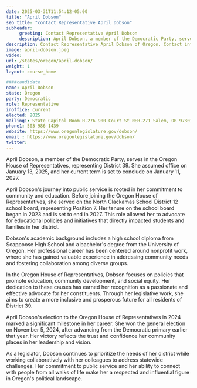 ```yaml
---
date: 2025-03-31T11:54:12-05:00
title: "April Dobson"
seo_title: "contact Representative April Dobson"
subheader:
     greeting: Contact Representative April Dobson
     description: April Dobson, a member of the Democratic Party, serves in the Oregon House of Representatives, representing District 39. She assumed office on January 13, 2025, and her current term is set to conclude on January 11, 2027.
description: Contact Representative April Dobson of Oregon. Contact information for April Dobson includes email address, phone number, and mailing address.
image: april-dobson.jpeg
video:
url: /states/oregon/april-dobson/
weight: 1
layout: course_home

####candidate
name: April Dobson
state: Oregon
party: Democratic
role: Representative
inoffice: current
elected: 2025
mailing1: State Capitol Room H-276 900 Court St NEH-271 Salem, OR 97301
phone1: 503-986-1439
website: https://www.oregonlegislature.gov/dobson/
email : https://www.oregonlegislature.gov/dobson/
twitter: 
---
```

April Dobson, a member of the Democratic Party, serves in the Oregon House of Representatives, representing District 39. She assumed office on January 13, 2025, and her current term is set to conclude on January 11, 2027.

April Dobson's journey into public service is rooted in her commitment to community and education. Before joining the Oregon House of Representatives, she served on the North Clackamas School District 12 school board, representing Position 7. Her tenure on the school board began in 2023 and is set to end in 2027. This role allowed her to advocate for educational policies and initiatives that directly impacted students and families in her district.

Dobson's academic background includes a high school diploma from Scappoose High School and a bachelor's degree from the University of Oregon. Her professional career has been centered around nonprofit work, where she has gained valuable experience in addressing community needs and fostering collaboration among diverse groups.

In the Oregon House of Representatives, Dobson focuses on policies that promote education, community development, and social equity. Her dedication to these causes has earned her recognition as a passionate and effective advocate for her constituents. Through her legislative work, she aims to create a more inclusive and prosperous future for all residents of District 39.

April Dobson's election to the Oregon House of Representatives in 2024 marked a significant milestone in her career. She won the general election on November 5, 2024, after advancing from the Democratic primary earlier that year. Her victory reflects the trust and confidence her community places in her leadership and vision.

As a legislator, Dobson continues to prioritize the needs of her district while working collaboratively with her colleagues to address statewide challenges. Her commitment to public service and her ability to connect with people from all walks of life make her a respected and influential figure in Oregon's political landscape.
